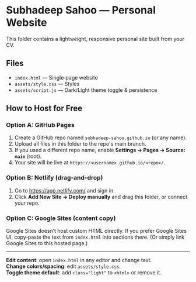 # Subhadeep Sahoo — Personal Website

This folder contains a lightweight, responsive personal site built from your CV.

## Files
- `index.html` — Single‑page website
- `assets/style.css` — Styles
- `assets/script.js` — Dark/Light theme toggle & persistence

## How to Host for Free
### Option A: GitHub Pages
1. Create a GitHub repo named `subhadeep-sahoo.github.io` (or any name).
2. Upload all files in this folder to the repo's main branch.
3. If you used a different repo name, enable **Settings → Pages → Source: `main`** (root).
4. Your site will be live at `https://<username>.github.io/<repo>/`.

### Option B: Netlify (drag‑and‑drop)
1. Go to https://app.netlify.com/ and sign in.
2. Click **Add New Site → Deploy manually** and drag this folder, or connect your repo.

### Option C: Google Sites (content copy)
Google Sites doesn’t host custom HTML directly. If you prefer Google Sites UI, copy‑paste the text from `index.html` into sections there. (Or simply link Google Sites to this hosted page.)

---

**Edit content**: open `index.html` in any editor and change text.  
**Change colors/spacing**: edit `assets/style.css`.  
**Toggle theme default**: add `class="light"` to `<html>` or remove it.
